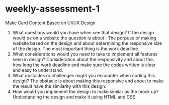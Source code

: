 # weekly-assessment-1
Make Card Content Based on UI/UX Design

1. What questions would you have when see that design?
   If the design would be on a website the question is about : The porpuse of making website based on the design and about determining the responsive size of the
   design. The most important thing is the work deadline.
2. What considerations would you need to take to implement all features seen in design?
   Consideration about the responsivity and about the, how long the work deadline and make sure the codes written is clear and easy to understand.
3. What obstacles or challenges might you encounter when coding this design?
   The obstacle is about making this responsive and about to make the result have the similarity with this design.
4. How would you implement the design to make similar as the mock up?
   Undestanding the design and make it using HTML and CSS.
